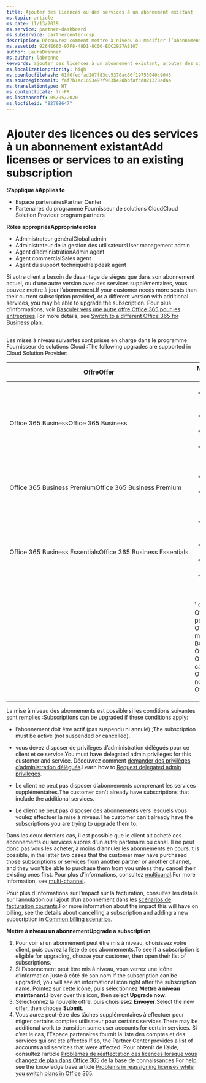 ```yaml
---
title: Ajouter des licences ou des services à un abonnement existant | Espace partenaires
ms.topic: article
ms.date: 11/13/2019
ms.service: partner-dashboard
ms.subservice: partnercenter-csp
description: Découvrez comment mettre à niveau ou modifier l’abonnement d’un client, par exemple en ajoutant des licences ou des sièges ou en passant à une version différente avec d’autres services.
ms.assetid: 9264E666-97F8-48D1-8C00-EDC2927A8107
author: LauraBrenner
ms.author: labrenne
keywords: ajouter des licences à un abonnement existant, ajouter des sièges à un abonnement existant, modifier un abonnement, changer d’abonnement, acheter des licences supplémentaires pour un client
ms.localizationpriority: high
ms.openlocfilehash: 01f0fedfad207f83cc5370ac60f19753040c9045
ms.sourcegitcommit: faf7b1ac1653497f963b428bbfafcd821378adaa
ms.translationtype: HT
ms.contentlocale: fr-FR
ms.lasthandoff: 05/05/2020
ms.locfileid: "82798647"
---
```

# <a name="add-licenses-or-services-to-an-existing-subscription"></a><span data-ttu-id="676b7-104">Ajouter des licences ou des services à un abonnement existant</span><span class="sxs-lookup"><span data-stu-id="676b7-104">Add licenses or services to an existing subscription</span></span>

<span data-ttu-id="676b7-105">**S’applique à**</span><span class="sxs-lookup"><span data-stu-id="676b7-105">**Applies to**</span></span>

- <span data-ttu-id="676b7-106">Espace partenaires</span><span class="sxs-lookup"><span data-stu-id="676b7-106">Partner Center</span></span>
- <span data-ttu-id="676b7-107">Partenaires du programme Fournisseur de solutions Cloud</span><span class="sxs-lookup"><span data-stu-id="676b7-107">Cloud Solution Provider program partners</span></span>

<span data-ttu-id="676b7-108">**Rôles appropriés**</span><span class="sxs-lookup"><span data-stu-id="676b7-108">**Appropriate roles**</span></span>

- <span data-ttu-id="676b7-109">Administrateur général</span><span class="sxs-lookup"><span data-stu-id="676b7-109">Global admin</span></span>
- <span data-ttu-id="676b7-110">Administrateur de la gestion des utilisateurs</span><span class="sxs-lookup"><span data-stu-id="676b7-110">User management admin</span></span>
- <span data-ttu-id="676b7-111">Agent d’administration</span><span class="sxs-lookup"><span data-stu-id="676b7-111">Admin agent</span></span>
- <span data-ttu-id="676b7-112">Agent commercial</span><span class="sxs-lookup"><span data-stu-id="676b7-112">Sales agent</span></span>
- <span data-ttu-id="676b7-113">Agent du support technique</span><span class="sxs-lookup"><span data-stu-id="676b7-113">Helpdesk agent</span></span>

<span data-ttu-id="676b7-114">Si votre client a besoin de davantage de sièges que dans son abonnement actuel, ou d’une autre version avec des services supplémentaires, vous pouvez mettre à jour l’abonnement.</span><span class="sxs-lookup"><span data-stu-id="676b7-114">If your customer needs more seats than their current subscription provided, or a different version with additional services, you may be able to upgrade the subscription.</span></span> <span data-ttu-id="676b7-115">Pour plus d’informations, voir [Basculer vers une autre offre Office&nbsp;365 pour les entreprises](https://go.microsoft.com/fwlink/p/?LinkId=723577).</span><span class="sxs-lookup"><span data-stu-id="676b7-115">For more details, see [Switch to a different Office 365 for Business plan](https://go.microsoft.com/fwlink/p/?LinkId=723577).</span></span>

## <a href="" id="upgradesubscription"></a>


<span data-ttu-id="676b7-116">Les mises à niveau suivantes sont prises en charge dans le programme Fournisseur de solutions Cloud&nbsp;:</span><span class="sxs-lookup"><span data-stu-id="676b7-116">The following upgrades are supported in Cloud Solution Provider:</span></span>

<table>
<colgroup>
<col width="50%" />
<col width="50%" />
</colgroup>
<thead>
<tr class="header">
<th><span data-ttu-id="676b7-117">Offre</span><span class="sxs-lookup"><span data-stu-id="676b7-117">Offer</span></span></th>
<th><span data-ttu-id="676b7-118">Mises à niveau possibles</span><span class="sxs-lookup"><span data-stu-id="676b7-118">Possible upgrades</span></span></th>
</tr>
</thead>
<tbody>
<tr class="odd">
<td><span data-ttu-id="676b7-119">Office 365 Business</span><span class="sxs-lookup"><span data-stu-id="676b7-119">Office 365 Business</span></span></td>
<td><ul>
<li><span data-ttu-id="676b7-120">Office&nbsp;365 Business&nbsp;Premium¹</span><span class="sxs-lookup"><span data-stu-id="676b7-120">Office 365 Business Premium¹</span></span></li>
<li><span data-ttu-id="676b7-121">Office 365 ProPlus</span><span class="sxs-lookup"><span data-stu-id="676b7-121">Office 365 ProPlus</span></span></li>
<li><span data-ttu-id="676b7-122">Office&nbsp;365 Entreprise&nbsp;E3</span><span class="sxs-lookup"><span data-stu-id="676b7-122">Office 365 Enterprise E3</span></span></li>
<li><span data-ttu-id="676b7-123">Office&nbsp;365 Enterprise&nbsp;E5</span><span class="sxs-lookup"><span data-stu-id="676b7-123">Office 365 Enterprise E5</span></span></li>
</ul></td>
</tr>
<tr class="even">
<td><span data-ttu-id="676b7-124">Office 365 Business Premium</span><span class="sxs-lookup"><span data-stu-id="676b7-124">Office 365 Business Premium</span></span></td>
<td><ul>
<li><span data-ttu-id="676b7-125">Office&nbsp;365 Entreprise&nbsp;E3</span><span class="sxs-lookup"><span data-stu-id="676b7-125">Office 365 Enterprise E3</span></span></li>
<li><span data-ttu-id="676b7-126">Office&nbsp;365 Enterprise&nbsp;E5</span><span class="sxs-lookup"><span data-stu-id="676b7-126">Office 365 Enterprise E5</span></span></li>
</ul></td>
</tr>
<tr class="odd">
<td><span data-ttu-id="676b7-127">Office 365 Business Essentials</span><span class="sxs-lookup"><span data-stu-id="676b7-127">Office 365 Business Essentials</span></span></td>
<td><ul>
<li><span data-ttu-id="676b7-128">Office&nbsp;365 Business&nbsp;Premium¹</span><span class="sxs-lookup"><span data-stu-id="676b7-128">Office 365 Business Premium¹</span></span></li>
<li><span data-ttu-id="676b7-129">Office&nbsp;365 Entreprise&nbsp;E1</span><span class="sxs-lookup"><span data-stu-id="676b7-129">Office 365 Enterprise E1</span></span></li>
<li><span data-ttu-id="676b7-130">Office&nbsp;365 Entreprise&nbsp;E3</span><span class="sxs-lookup"><span data-stu-id="676b7-130">Office 365 Enterprise E3</span></span></li>
<li><span data-ttu-id="676b7-131">Office&nbsp;365 Enterprise&nbsp;E5</span><span class="sxs-lookup"><span data-stu-id="676b7-131">Office 365 Enterprise E5</span></span></li>
</ul></td>
</tr>
<tr class="even">
<td></td>
<td><p><span data-ttu-id="676b7-132">¹ Office 365 Business India et Office 365 Business Essentials India peuvent être mis à niveau vers Office 365 Business Premium India, mais pas vers Office 365 Business Premium.</span><span class="sxs-lookup"><span data-stu-id="676b7-132">¹ Office 365 Business India and Office 365 Business Essentials India can be upgraded to Office 365 Business Premium India, not to Office 365 Business Premium.</span></span></p></td>
</tr>
</tbody>
</table>

<span data-ttu-id="676b7-133">La mise à niveau des abonnements est possible si les conditions suivantes sont remplies&nbsp;:</span><span class="sxs-lookup"><span data-stu-id="676b7-133">Subscriptions can be upgraded if these conditions apply:</span></span>

-   <span data-ttu-id="676b7-134">l’abonnement doit être actif (pas suspendu ni annulé)&nbsp;;</span><span class="sxs-lookup"><span data-stu-id="676b7-134">The subscription must be active (not suspended or cancelled).</span></span>

-   <span data-ttu-id="676b7-135">vous devez disposer de privilèges d’administration délégués pour ce client et ce service.</span><span class="sxs-lookup"><span data-stu-id="676b7-135">You must have delegated admin privileges for this customer and service.</span></span> <span data-ttu-id="676b7-136">Découvrez comment [demander des privilèges d’administration délégués](request-a-relationship-with-a-customer.md).</span><span class="sxs-lookup"><span data-stu-id="676b7-136">Learn how to [Request delegated admin privileges](request-a-relationship-with-a-customer.md).</span></span>

-   <span data-ttu-id="676b7-137">Le client ne peut pas disposer d’abonnements comprenant les services supplémentaires.</span><span class="sxs-lookup"><span data-stu-id="676b7-137">The customer can't already have subscriptions that include the additional services.</span></span>

-   <span data-ttu-id="676b7-138">Le client ne peut pas disposer des abonnements vers lesquels vous voulez effectuer la mise à niveau.</span><span class="sxs-lookup"><span data-stu-id="676b7-138">The customer can't already have the subscriptions you are trying to upgrade them to.</span></span>

<span data-ttu-id="676b7-139">Dans les deux derniers cas, il est possible que le client ait acheté ces abonnements ou services auprès d’un autre partenaire ou canal. Il ne peut donc pas vous les acheter, à moins d’annuler les abonnements en cours.</span><span class="sxs-lookup"><span data-stu-id="676b7-139">It is possible, in the latter two cases that the customer may have purchased those subscriptions or services from another partner or another channel, and they won't be able to purchase them from you unless they cancel their existing ones first.</span></span> <span data-ttu-id="676b7-140">Pour plus d’informations, consultez [multicanal](multichannel.md).</span><span class="sxs-lookup"><span data-stu-id="676b7-140">For more information, see [multi-channel](multichannel.md).</span></span>

<span data-ttu-id="676b7-141">Pour plus d’informations sur l’impact sur la facturation, consultez les détails sur l’annulation ou l’ajout d’un abonnement dans les [scénarios de facturation courants](common-billing-scenarios.md).</span><span class="sxs-lookup"><span data-stu-id="676b7-141">For more information about the impact this will have on billing, see the details about cancelling a subscription and adding a new subscription in [Common billing scenarios](common-billing-scenarios.md).</span></span>

<span data-ttu-id="676b7-142">**Mettre à niveau un abonnement**</span><span class="sxs-lookup"><span data-stu-id="676b7-142">**Upgrade a subscription**</span></span>

1.  <span data-ttu-id="676b7-143">Pour voir si un abonnement peut être mis à niveau, choisissez votre client, puis ouvrez la liste de ses abonnements.</span><span class="sxs-lookup"><span data-stu-id="676b7-143">To see if a subscription is eligible for upgrading, choose your customer, then open their list of subscriptions.</span></span>
2.  <span data-ttu-id="676b7-144">Si l’abonnement peut être mis à niveau, vous verrez une icône d’information juste à côté de son nom.</span><span class="sxs-lookup"><span data-stu-id="676b7-144">If the subscription can be upgraded, you will see an informational icon right after the subscription name.</span></span> <span data-ttu-id="676b7-145">Pointez sur cette icône, puis sélectionnez **Mettre à niveau maintenant**.</span><span class="sxs-lookup"><span data-stu-id="676b7-145">Hover over this icon, then select **Upgrade now**.</span></span>
3.  <span data-ttu-id="676b7-146">Sélectionnez la nouvelle offre, puis choisissez **Envoyer**.</span><span class="sxs-lookup"><span data-stu-id="676b7-146">Select the new offer, then choose **Submit**.</span></span>
4.  <span data-ttu-id="676b7-147">Vous aurez peut-être des tâches supplémentaires à effectuer pour migrer certains comptes utilisateur pour certains services.</span><span class="sxs-lookup"><span data-stu-id="676b7-147">There may be additional work to transition some user accounts for certain services.</span></span> <span data-ttu-id="676b7-148">Si c’est le cas, l’Espace partenaires fournit la liste des comptes et des services qui ont été affectés.</span><span class="sxs-lookup"><span data-stu-id="676b7-148">If so, the Partner Center provides a list of accounts and services that were affected.</span></span> <span data-ttu-id="676b7-149">Pour obtenir de l’aide, consultez l’article [Problèmes de réaffectation des licences lorsque vous changez de plan dans Office&nbsp;365](https://go.microsoft.com/fwlink/p/?LinkId=723576) de la base de connaissances.</span><span class="sxs-lookup"><span data-stu-id="676b7-149">For help, see the knowledge base article [Problems in reassigning licenses while you switch plans in Office 365](https://go.microsoft.com/fwlink/p/?LinkId=723576).</span></span>

 

 



